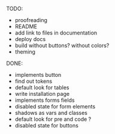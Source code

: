TODO:

- proofreading
- README
- add link to files in documentation
- deploy docs
- build without buttons? without colors?
- theming

DONE:

- implements button
- find out tokens
- default look for tables
- write installation page
- implements forms fields
- disabled state for form elements
- shadows as vars and classes
- default look for pre and code ?
- disabled state for buttons
